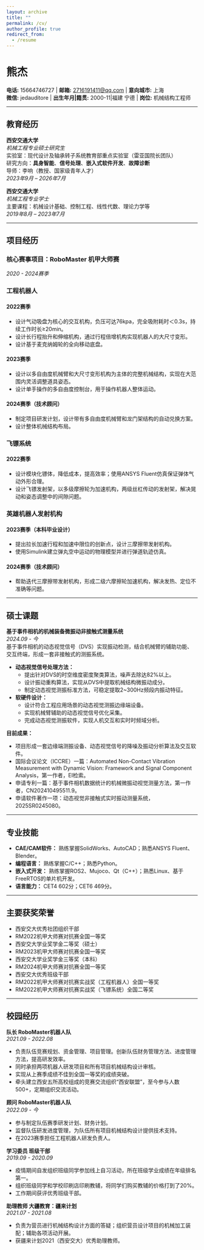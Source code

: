 ```yaml
---
layout: archive
title: ""
permalink: /cv/
author_profile: true
redirect_from:
  - /resume
---
```


# 熊杰  
**电话:** 15664746727 | **邮箱:** 2716191411@qq.com | **意向城市:** 上海  
**微信:** jedauditore | **出生年月|籍贯:** 2000-11|福建 宁德 | **岗位:** 机械结构工程师

---

## 教育经历  

**西安交通大学**  
*机械工程专业硕士研究生*  
实验室：现代设计及轴承转子系统教育部重点实验室（雷亚国院长团队）  
研究方向：**具身智能**、**信号处理**、**嵌入式软件开发**、**故障诊断**  
导师：李响（教授、国家级青年人才）  
*2023年9月 – 2026年7月*

**西安交通大学**  
*机械工程专业学士*  
主要课程：机械设计基础、控制工程、线性代数、理论力学等  
*2019年8月 – 2023年7月*

---

## 项目经历  
### 核心赛事项目：RoboMaster 机甲大师赛  
*2020 - 2024赛季*  
### 工程机器人  
#### 2022赛季  
- 设计气动吸盘为核心的交互机构，负压可达76kpa，完全吸附耗时＜0.3s，持续工作时长≥20min。
- 设计长行程抬升和伸缩机构，通过行程倍增机构实现机器人的大尺寸变形。
- 设计基于麦克纳姆轮的全向移动底盘。
#### 2023赛季  
- 设计以多自由度机械臂和大尺寸变形机构为主体的完整机械结构，实现在大范围内灵活调整道具姿态。
- 设计单手操作的多自由度控制台，用于操作机器人整体运动。
#### 2024赛季（技术顾问）  
- 制定项目研发计划，设计带有多自由度机械臂和龙门架结构的自动兑换方案。
- 设计整体机械结构布局。

### 飞镖系统  
#### 2022赛季  
- 设计模块化镖体，降低成本，提高效率；使用ANSYS Fluent仿真保证弹体气动外形合理。
- 设计飞镖发射架，以多级摩擦轮为加速机构，两级丝杠传动的发射架，解决晃动和姿态调整中的间隙问题。

### 英雄机器人发射机构  
#### 2023赛季（本科毕业设计）  
- 提出拉长加速行程和加速中限位的创新点，设计三摩擦带发射机构。
- 使用Simulink建立弹丸空中运动的物理模型并进行弹道轨迹仿真。
#### 2024赛季（技术顾问）  
- 帮助迭代三摩擦带发射机构，形成二级六摩擦轮加速机构，解决发热、定位不准确等问题。

---

## 硕士课题  

**基于事件相机的机械装备微振动非接触式测量系统**  
*2024.09 - 今*  
基于事件相机的动态视觉信号（DVS）实现振动检测，结合机械臂的辅助功能、交互终端，形成一套非接触式的测振系统。

- **动态视觉信号处理方法：**
  - 提出针对DVS的时空维度密度聚类算法，噪声去除达82%以上。
  - 设计振动重构算法，实现从DVS中提取机械结构微振动成分。
  - 制定动态视觉测振标准方法，可稳定提取2~300Hz频段内振动特征。
- **软硬件设计：**
  - 设计符合工程应用场景的动态视觉测振边缘端设备。
  - 实现机械臂辅助的动态视觉信号优化采集。
  - 完成动态视觉测振软件，实现人机交互和实时时频域分析。

**目前成果：**
- 项目形成一套边缘端测振设备、动态视觉信号的降噪及振动分析算法及交互软件。
- 国际会议论文（ICCRE）一篇：Automated Non-Contact Vibration Measurement with Dynamic Vision: Framework and Signal Component Analysis，第一作者，EI检索。
- 申请专利一篇：基于事件相机数据统计的机械微振动视觉测量方法，第一作者，CN202410495511.9。
- 申请软件著作一项：动态视觉非接触式实时振动测量系统，2025SR0245080。

---

## 专业技能  

- **CAE/CAM软件：** 熟练掌握SolidWorks、AutoCAD；熟悉ANSYS Fluent、Blender。
- **编程语言：** 熟练掌握C/C++；熟悉Python。
- **嵌入式开发：** 熟练掌握ROS2、Mujoco、Qt（C++）；熟悉Linux、基于FreeRTOS的单片机开发。
- **语言能力：** CET4 602分；CET6 469分。

---

## 主要获奖荣誉  

- 西安交大优秀社团组织干部  
- RM2022机甲大师赛对抗赛全国一等奖  
- 西安交大学业奖学金二等奖（硕士）  
- RM2023机甲大师赛对抗赛全国一等奖  
- 西安交大学业奖学金三等奖（本科）  
- RM2024机甲大师赛对抗赛全国一等奖  
- 西安交大优秀班级干部  
- RM2022机甲大师赛对抗赛实战奖（工程机器人）全国一等奖  
- RM2022机甲大师赛对抗赛实战奖（飞镖系统）全国二等奖  

---

## 校园经历  

**队长 RoboMaster机器人队**  
*2021.09 - 2022.08*  
- 负责队伍竞赛规划、资金管理、项目管理。创新队伍财务管理方法、进度管理方法，提高研发效率。
- 同时承担两项机器人研发项目和所有项目机械结构设计审核。
- 实现从上赛季成绩不佳到全国一等奖的成绩突破。
- 牵头建立西安五所高校组成的竞赛交流组织“西安联盟”，至今参与人数500+，定期组织交流活动。

**顾问 RoboMaster机器人队**  
*2022.09 - 今*  
- 参与制定队伍赛季研发计划、财务计划。
- 监督队伍研发进度管理，为队伍所有项目机械结构设计提供技术支持。
- 在2023赛季担任工程机器人研发负责人。

**学习委员 班级干部**  
*2019.09 - 2020.09*  
- 疫情期间自发组织班级同学参加线上自习活动，所在班级学业成绩在年级排名第一。
- 组织班级同学和学校印刷店印刷教辅，将同学们购买教辅的价格打到了20%。
- 工作期间获评优秀班级干部。

**助理教师 大疆教育：疆来计划**  
*2021.07 - 2021.08*  
- 负责为营员进行机械结构设计方面的答疑；组织营员设计项目的机械加工装配；辅助各项活动开展。
- 获疆来计划2021（西安交大）优秀助理教师。
